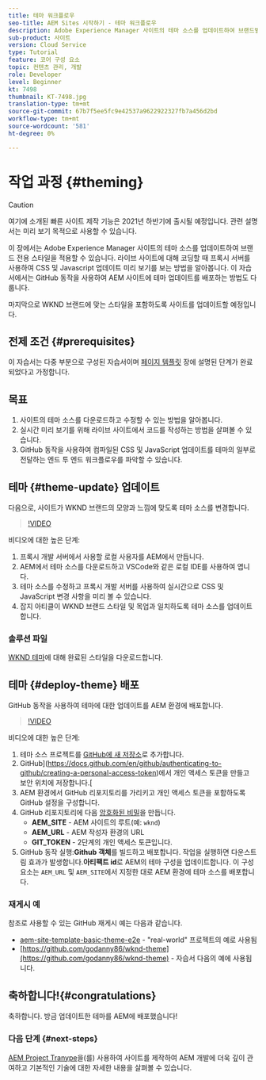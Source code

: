 ```yaml
---
title: 테마 워크플로우
seo-title: AEM Sites 시작하기 - 테마 워크플로우
description: Adobe Experience Manager 사이트의 테마 소스를 업데이트하여 브랜드별 스타일을 적용하는 방법을 살펴봅니다. 프록시 서버를 사용하여 CSS 및 Javascript 업데이트에 대한 실시간 미리 보기를 보는 방법을 살펴봅니다. 이 자습서에서는 GitHub 동작을 사용하여 AEM 사이트에 테마 업데이트를 배포하는 방법도 다룹니다.
sub-product: 사이트
version: Cloud Service
type: Tutorial
feature: 코어 구성 요소
topic: 컨텐츠 관리, 개발
role: Developer
level: Beginner
kt: 7498
thumbnail: KT-7498.jpg
translation-type: tm+mt
source-git-commit: 67b7f5ee5fc9e42537a9622922327fb7a456d2bd
workflow-type: tm+mt
source-wordcount: '581'
ht-degree: 0%

---
```



# 작업 과정 {#theming}

>[!CAUTION]
>
> 여기에 소개된 빠른 사이트 제작 기능은 2021년 하반기에 출시될 예정입니다. 관련 설명서는 미리 보기 목적으로 사용할 수 있습니다.

이 장에서는 Adobe Experience Manager 사이트의 테마 소스를 업데이트하여 브랜드 전용 스타일을 적용할 수 있습니다. 라이브 사이트에 대해 코딩할 때 프록시 서버를 사용하여 CSS 및 Javascript 업데이트 미리 보기를 보는 방법을 알아봅니다. 이 자습서에서는 GitHub 동작을 사용하여 AEM 사이트에 테마 업데이트를 배포하는 방법도 다룹니다.

마지막으로 WKND 브랜드에 맞는 스타일을 포함하도록 사이트를 업데이트할 예정입니다.

## 전제 조건 {#prerequisites}

이 자습서는 다중 부분으로 구성된 자습서이며 [페이지 템플릿](./page-templates.md) 장에 설명된 단계가 완료되었다고 가정합니다.

## 목표

1. 사이트의 테마 소스를 다운로드하고 수정할 수 있는 방법을 알아봅니다.
1. 실시간 미리 보기를 위해 라이브 사이트에서 코드를 작성하는 방법을 살펴볼 수 있습니다.
1. GitHub 동작을 사용하여 컴파일된 CSS 및 JavaScript 업데이트를 테마의 일부로 전달하는 엔드 투 엔드 워크플로우를 파악할 수 있습니다.

## 테마 {#theme-update} 업데이트

다음으로, 사이트가 WKND 브랜드의 모양과 느낌에 맞도록 테마 소스를 변경합니다.

>[!VIDEO](https://video.tv.adobe.com/v/332918/?quality=12&learn=on)

비디오에 대한 높은 단계:

1. 프록시 개발 서버에서 사용할 로컬 사용자를 AEM에서 만듭니다.
1. AEM에서 테마 소스를 다운로드하고 VSCode와 같은 로컬 IDE를 사용하여 엽니다.
1. 테마 소스를 수정하고 프록시 개발 서버를 사용하여 실시간으로 CSS 및 JavaScript 변경 사항을 미리 볼 수 있습니다.
1. 잡지 아티클이 WKND 브랜드 스타일 및 목업과 일치하도록 테마 소스를 업데이트합니다.

### 솔루션 파일

[WKND 테마](assets/theming/WKND-THEME-src.zip)에 대해 완료된 스타일을 다운로드합니다.

## 테마 {#deploy-theme} 배포

GitHub 동작을 사용하여 테마에 대한 업데이트를 AEM 환경에 배포합니다.

>[!VIDEO](https://video.tv.adobe.com/v/332919/?quality=12&learn=on)

비디오에 대한 높은 단계:

1. 테마 소스 프로젝트를 [GitHub에 새 저장소](https://docs.github.com/en/github/importing-your-projects-to-github/adding-an-existing-project-to-github-using-the-command-line)로 추가합니다.
1. GitHub](https://docs.github.com/en/github/authenticating-to-github/creating-a-personal-access-token)에서 개인 액세스 토큰을 만들고 보안 위치에 저장합니다.[
1. AEM 환경에서 GitHub 리포지토리를 가리키고 개인 액세스 토큰을 포함하도록 GitHub 설정을 구성합니다.
1. GitHub 리포지토리에 다음 [암호화된 비밀](https://docs.github.com/en/actions/reference/encrypted-secrets)을 만듭니다.
   * **AEM_SITE** - AEM 사이트의 루트(예:  `wknd`)
   * **AEM_URL**  - AEM 작성자 환경의 URL
   * **GIT_TOKEN**  - 2단계의 개인 액세스 토큰입니다.
1. GitHub 동작 실행:**Github 객체**&#x200B;를 빌드하고 배포합니다. 작업을 실행하면 다운스트림 효과가 발생합니다.**아티팩트 id**&#x200B;로 AEM의 테마 구성을 업데이트합니다. 이 구성 요소는 `AEM_URL` 및 `AEM_SITE`에서 지정한 대로 AEM 환경에 테마 소스를 배포합니다.

### 재게시 예

참조로 사용할 수 있는 GitHub 재게시 예는 다음과 같습니다.

* [aem-site-template-basic-theme-e2e](https://github.com/adobe/aem-site-template-basic-theme-e2e) - &quot;real-world&quot; 프로젝트의 예로 사용됨
* [https://github.com/godanny86/wknd-theme](https://github.com/godanny86/wknd-theme)  - 자습서 다음의 예에 사용됩니다.

## 축하합니다!{#congratulations}

축하합니다. 방금 업데이트한 테마를 AEM에 배포했습니다!

### 다음 단계 {#next-steps}

[AEM Project Tranype](../project-archetype/overview.md)을(를) 사용하여 사이트를 제작하여 AEM 개발에 더욱 깊이 관여하고 기본적인 기술에 대한 자세한 내용을 살펴볼 수 있습니다.
